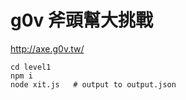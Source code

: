 
g0v 斧頭幫大挑戰
================

<http://axe.g0v.tw/>

```
cd level1
npm i
node xit.js   # output to output.json
```
